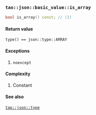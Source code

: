 ### `tao::json::basic_value::is_array`

```c++
bool is_array() const; // (1)
```

#### Return value

`type() == json::type::ARRAY`

#### Exceptions

1. `noexcept`

#### Complexity

1. Constant

#### See also

[`tao::json::type`](../type.md)
